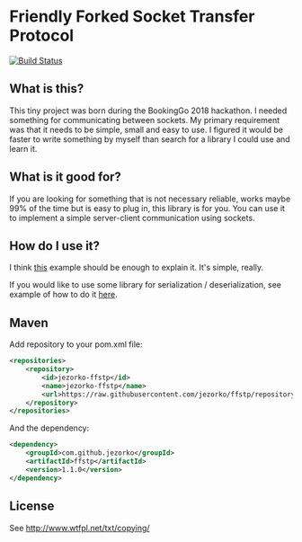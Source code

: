 # Friendly Forked Socket Transfer Protocol

[![Build Status](https://travis-ci.org/Jezorko/ffstp.svg?branch=master)](https://travis-ci.org/Jezorko/ffstp)

## What is this?
This tiny project was born during the BookingGo 2018 hackathon.
I needed something for communicating between sockets.
My primary requirement was that it needs to be simple, small and easy to use.
I figured it would be faster to write something by myself than search for a library I could use and learn it.

## What is it good for?
If you are looking for something that is not necessary reliable, works maybe 99% of the time but is easy to plug in, this library is for you.
You can use it to implement a simple server-client communication using sockets.

## How do I use it?
I think [this](https://github.com/Jezorko/ffstp/blob/master/examples/MessagesExchangeExample.java) example should be
enough to explain it. It's simple, really.

If you would like to use some library for serialization / deserialization,
see example of how to do it [here](https://github.com/Jezorko/ffstp/blob/master/examples/GsonSerializer.java).

## Maven
Add repository to your pom.xml file:

```xml
<repositories>
    <repository>
        <id>jezorko-ffstp</id>
        <name>jezorko-ffstp</name>
        <url>https://raw.githubusercontent.com/jezorko/ffstp/repository</url>
    </repository>
</repositories>
```

And the dependency:

```xml
<dependency>
    <groupId>com.github.jezorko</groupId>
    <artifactId>ffstp</artifactId>
    <version>1.1.0</version>
</dependency>
```

## License
See http://www.wtfpl.net/txt/copying/